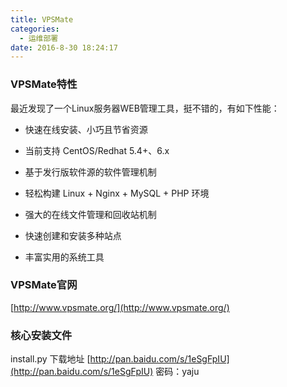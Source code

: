 ```yaml
---
title: VPSMate
categories:
  - 运维部署
date: 2016-8-30 18:24:17
---
```


### VPSMate特性
最近发现了一个Linux服务器WEB管理工具，挺不错的，有如下性能：

- 快速在线安装、小巧且节省资源

- 当前支持 CentOS/Redhat 5.4+、6.x

- 基于发行版软件源的软件管理机制

- 轻松构建 Linux + Nginx + MySQL + PHP 环境

- 强大的在线文件管理和回收站机制

- 快速创建和安装多种站点

- 丰富实用的系统工具

### VPSMate官网
[http://www.vpsmate.org/](http://www.vpsmate.org/)

### 核心安装文件
install.py 下载地址
[http://pan.baidu.com/s/1eSgFpIU](http://pan.baidu.com/s/1eSgFpIU) 密码：yaju